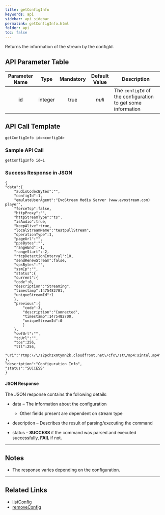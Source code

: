 ```yaml
---
title: getConfigInfo
keywords: api
sidebar: api_sidebar
permalink: getConfigInfo.html
folder: api
toc: false
---
```




Returns the information of the stream by the configId.



## API Parameter Table



| Parameter Name |  Type   | Mandatory | Default Value | Description                              |
| :------------: | :-----: | :-------: | :-----------: | ---------------------------------------- |
|       id       | integer |   true    |    *null*     | The `configId` of the configuration to get some information |

## API Call Template

``` 
getConfigInfo id=<configId>
```



### Sample API Call

``` 
getConfigInfo id=1
```



### Success Response in JSON

``` 
{
"data":{
	"audioCodecBytes":"",
	"configId":1,
	"emulateUserAgent":"EvoStream Media Server (www.evostream.com) player",
	"forceTcp":false,
	"httpProxy":"",
	"httpStreamType":"ts",
	"isAudio":true,
	"keepAlive":true,
	"localStreamName":"testpullStream",
	"operationType":1,
	"pageUrl":"",
	"ppsBytes":"",
	"rangeEnd":-1,
	"rangeStart":-2,
	"rtcpDetectionInterval":10,
	"sendRenewStream":false,
	"spsBytes":"",
	"ssmIp":"",
	"status":{
	"current":{
	"code":0,
	"description":"Streaming",
	"timestamp":1475482701,
	"uniqueStreamId":1
	},
	"previous":{
		"code":3,
		"description":"Connected",
		"timestamp":1475482700,
		"uniqueStreamId":0
		}
	},
	"swfUrl":"",
	"tcUrl":"",
	"tos":256,
	"ttl":256,
	"uri":"rtmp:\/\/s2pchzxmtymn2k.cloudfront.net\/cfx\/st\/mp4:sintel.mp4"
},
"description":"Configuration Info",
"status":"SUCCESS"
}
```



#### JSON Response

The JSON response contains the following details:

- data – The information about the configuration
  - Other fields present are dependent on stream type


- description – Describes the result of parsing/executing the command
- status – **SUCCESS** if the command was parsed and executed successfully, **FAIL** if not.

------

## Notes

- The response varies depending on the configuration.


------

## Related Links

- [listConfig](listConfig.html)
- [removeConfig](removeConfig.html)